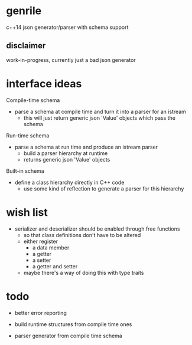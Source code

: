# genrile
c++14 json generator/parser with schema support

## disclaimer
work-in-progress, currently just a bad json generator

# interface ideas

Compile-time schema

* parse a schema at compile time and turn it into a parser for an istream
    * this will just return generic json 'Value' objects which pass the schema

Run-time schema

* parse a schema at run time and produce an istream parser
    * build a parser hierarchy at runtime
    * returns generic json 'Value' objects

Built-in schema

* define a class hierarchy directly in C++ code
    * use some kind of reflection to generate a parser for this hierarchy

# wish list

* serializer and deserializer should be enabled through free functions
    * so that class definitions don't have to be altered
    * either register
        * a data member
        * a getter
        * a setter
        * a getter and setter
    * maybe there's a way of doing this with type traits

# todo

* better error reporting

* build runtime structures from compile time ones

* parser generator from compile time schema
